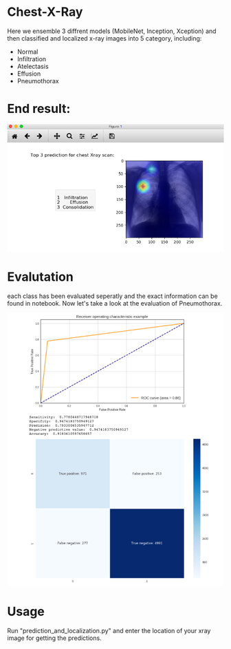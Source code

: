# Chest-X-Ray
Here we ensemble 3 diffrent models (MobileNet, Inception, Xception) and then classified and localized x-ray images into 5 category, including:
- Normal 
- Infiltration 
- Atelectasis 
- Effusion
- Pneumothorax

# End result:

<img src="./assets/result.png" aligh="right">

# Evalutation
each class has been evaluated seperatly and the exact information can be found in notebook. Now let's take a look at the evaluation of Pneumothorax.

<img src="./assets/pneumothorax_evaluation.png">

# Usage
Run "prediction_and_localization.py" and enter the location of your xray image for getting the predictions.
